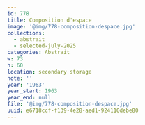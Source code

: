 ```yaml
---
id: 778
title: Composition d'espace
image: '@img/778-composition-despace.jpg'
collections:
  - abstrait
  - selected-july-2025
categories: Abstrait
w: 73
h: 60
location: secondary storage
note: ''
year: '1963'
year_start: 1963
year_end: null
file: '@img/778-composition-despace.jpg'
uuid: e6718ccf-f139-4e28-aed1-924110debe80
---
```


